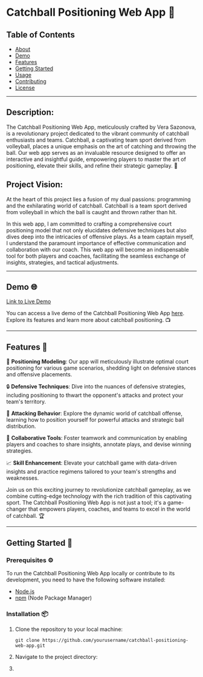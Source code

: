 # Catchball Positioning Web App 🏐

## Table of Contents

- [About](#about)
- [Demo](#demo)
- [Features](#features)
- [Getting Started](#getting-started)
- [Usage](#usage)
- [Contributing](#contributing)
- [License](#license)

---

## Description:
The Catchball Positioning Web App, meticulously crafted by Vera Sazonova, is a revolutionary project dedicated to the vibrant community of catchball enthusiasts and teams. Catchball, a captivating team sport derived from volleyball, places a unique emphasis on the art of catching and throwing the ball. Our web app serves as an invaluable resource designed to offer an interactive and insightful guide, empowering players to master the art of positioning, elevate their skills, and refine their strategic gameplay. 🚀

## Project Vision:
At the heart of this project lies a fusion of my dual passions: programming and the exhilarating world of catchball. Catchball is a team sport derived from volleyball in which the ball is caught and thrown rather than hit. 

In this web app, I am committed to crafting a comprehensive court positioning model that not only elucidates defensive techniques but also dives deep into the intricacies of offensive plays. As a team captain myself, I understand the paramount importance of effective communication and collaboration with our coach. This web app will become an indispensable tool for both players and coaches, facilitating the seamless exchange of insights, strategies, and tactical adjustments.

---

## Demo 🌐

[Link to Live Demo](#)

You can access a live demo of the Catchball Positioning Web App [here](#). Explore its features and learn more about catchball positioning. 📺

---

## Features 🌟

🏐 **Positioning Modeling**: Our app will meticulously illustrate optimal court positioning for various game scenarios, shedding light on defensive stances and offensive placements.

🔒 **Defensive Techniques**: Dive into the nuances of defensive strategies, including positioning to thwart the opponent's attacks and protect your team's territory.

🚀 **Attacking Behavior**: Explore the dynamic world of catchball offense, learning how to position yourself for powerful attacks and strategic ball distribution.

👥 **Collaborative Tools**: Foster teamwork and communication by enabling players and coaches to share insights, annotate plays, and devise winning strategies.

📈 **Skill Enhancement**: Elevate your catchball game with data-driven insights and practice regimens tailored to your team's strengths and weaknesses.

Join us on this exciting journey to revolutionize catchball gameplay, as we combine cutting-edge technology with the rich tradition of this captivating sport. The Catchball Positioning Web App is not just a tool; it's a game-changer that empowers players, coaches, and teams to excel in the world of catchball. 🏆

---

## Getting Started 🚀

### Prerequisites ⚙️

To run the Catchball Positioning Web App locally or contribute to its development, you need to have the following software installed:

- [Node.js](https://nodejs.org/)
- [npm](https://www.npmjs.com/) (Node Package Manager)

### Installation 📦

1. Clone the repository to your local machine:

   ```shell
   git clone https://github.com/yourusername/catchball-positioning-web-app.git

2. Navigate to the project directory:

3. 
